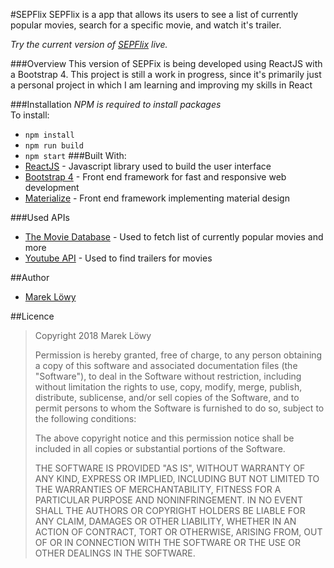 #SEPFlix
SEPFlix is a app that allows its users to see a list of currently popular movies, search for a specific movie, and watch it's trailer.

*Try the current version of [SEPFlix](https://sepflix.netlify.com/) live.*

###Overview
This version of SEPFix is being developed using ReactJS with a Bootstrap 4. This project is still a work in progress,
since it's primarily just a personal project in which I am learning and improving my skills in React

###Installation
*NPM is required to install packages*  
To install:  
* `npm install`
* `npm run build`
* `npm start`
###Built With:
* [ReactJS](https://reactjs.org/) - Javascript library used to build the user interface
* [Bootstrap 4](https://getbootstrap.com/) - Front end framework for fast and responsive web development
* [Materialize](https://materializecss.com/) - Front end framework implementing material design

###Used APIs
* [The Movie Database](https://www.themoviedb.org/) - Used to fetch list of currently popular movies and more
* [Youtube API](https://developers.google.com/youtube/) - Used to find trailers for movies

##Author
* [Marek Löwy](https://www.linkedin.com/in/marek-löwy-13093a119)

##Licence
>Copyright 2018 Marek Löwy
>
>Permission is hereby granted, free of charge, to any person obtaining a copy of this software and associated documentation files (the "Software"), to deal in the Software without restriction, including without limitation the rights to use, copy, modify, merge, publish, distribute, sublicense, and/or sell copies of the Software, and to permit persons to whom the Software is furnished to do so, subject to the following conditions:
>
>The above copyright notice and this permission notice shall be included in all copies or substantial portions of the Software.
>
>THE SOFTWARE IS PROVIDED "AS IS", WITHOUT WARRANTY OF ANY KIND, EXPRESS OR IMPLIED, INCLUDING BUT NOT LIMITED TO THE WARRANTIES OF MERCHANTABILITY, FITNESS FOR A PARTICULAR PURPOSE AND NONINFRINGEMENT. IN NO EVENT SHALL THE AUTHORS OR COPYRIGHT HOLDERS BE LIABLE FOR ANY CLAIM, DAMAGES OR OTHER LIABILITY, WHETHER IN AN ACTION OF CONTRACT, TORT OR OTHERWISE, ARISING FROM, OUT OF OR IN CONNECTION WITH THE SOFTWARE OR THE USE OR OTHER DEALINGS IN THE SOFTWARE.